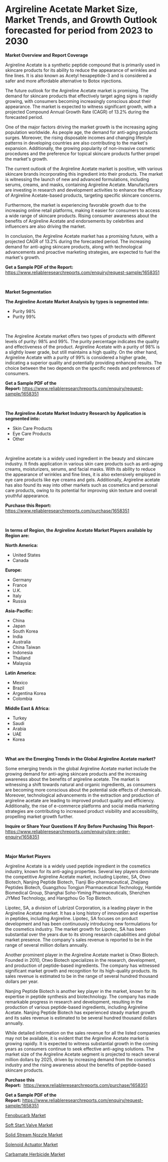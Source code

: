 <p><h1>Argireline Acetate Market Size, Market Trends, and Growth Outlook forecasted for period from 2023 to 2030</h1></p><p><strong>Market Overview and Report Coverage</strong></p>
<p><p>Argireline Acetate is a synthetic peptide compound that is primarily used in skincare products for its ability to reduce the appearance of wrinkles and fine lines. It is also known as Acetyl hexapeptide-3 and is considered a safer and more affordable alternative to Botox injections.</p><p>The future outlook for the Argireline Acetate market is promising. The demand for skincare products that effectively target aging signs is rapidly growing, with consumers becoming increasingly conscious about their appearance. The market is expected to witness significant growth, with a projected Compound Annual Growth Rate (CAGR) of 13.2% during the forecasted period.</p><p>One of the major factors driving the market growth is the increasing aging population worldwide. As people age, the demand for anti-aging products surges. Moreover, the rising disposable incomes and changing lifestyle patterns in developing countries are also contributing to the market's expansion. Additionally, the growing popularity of non-invasive cosmetic procedures and the preference for topical skincare products further propel the market's growth.</p><p>The current outlook of the Argireline Acetate market is positive, with various skincare brands incorporating this ingredient into their products. The market is witnessing the launch of new and advanced formulations, including serums, creams, and masks, containing Argireline Acetate. Manufacturers are investing in research and development activities to enhance the efficacy of Argireline Acetate-based products, targeting specific skincare concerns.</p><p>Furthermore, the market is experiencing favorable growth due to the increasing online retail platforms, making it easier for consumers to access a wide range of skincare products. Rising consumer awareness about the benefits of Argireline Acetate and endorsements by celebrities and influencers are also driving the market.</p><p>In conclusion, the Argireline Acetate market has a promising future, with a projected CAGR of 13.2% during the forecasted period. The increasing demand for anti-aging skincare products, along with technological advancements and proactive marketing strategies, are expected to fuel the market's growth.</p></p>
<p><strong>Get a Sample PDF of the Report:</strong> <a href="https://www.reliableresearchreports.com/enquiry/request-sample/1658351">https://www.reliableresearchreports.com/enquiry/request-sample/1658351</a></p>
<p>&nbsp;</p>
<p><strong>Market Segmentation</strong></p>
<p><strong>The Argireline Acetate Market Analysis by types is segmented into:</strong></p>
<p><ul><li>Purity 98%</li><li>Purity 99%</li></ul></p>
<p>&nbsp;</p>
<p><p>The Argireline Acetate market offers two types of products with different levels of purity: 98% and 99%. The purity percentage indicates the quality and effectiveness of the product. Argireline Acetate with a purity of 98% is a slightly lower grade, but still maintains a high quality. On the other hand, Argireline Acetate with a purity of 99% is considered a higher grade, indicating a superior quality and potentially providing enhanced results. The choice between the two depends on the specific needs and preferences of consumers.</p></p>
<p><strong>Get a Sample PDF of the Report:</strong>&nbsp;<a href="https://www.reliableresearchreports.com/enquiry/request-sample/1658351">https://www.reliableresearchreports.com/enquiry/request-sample/1658351</a></p>
<p>&nbsp;</p>
<p><strong>The Argireline Acetate Market Industry Research by Application is segmented into:</strong></p>
<p><ul><li>Skin Care Products</li><li>Eye Care Products</li><li>Other</li></ul></p>
<p>&nbsp;</p>
<p><p>Argireline acetate is a widely used ingredient in the beauty and skincare industry. It finds application in various skin care products such as anti-aging creams, moisturizers, serums, and facial masks. With its ability to reduce the appearance of wrinkles and fine lines, it is also extensively employed in eye care products like eye creams and gels. Additionally, Argireline acetate has also found its way into other markets such as cosmetics and personal care products, owing to its potential for improving skin texture and overall youthful appearance.</p></p>
<p><strong>Purchase this Report:</strong>&nbsp; <a href="https://www.reliableresearchreports.com/purchase/1658351">https://www.reliableresearchreports.com/purchase/1658351</a></p>
<p>&nbsp;</p>
<p><strong>In terms of Region, the Argireline Acetate Market Players available by Region are:</strong></p>
<p>
    <p> <strong> North America: </strong>
        <ul>
            <li>United States</li>
            <li>Canada</li>
        </ul>
        </p> 
    <p> <strong> Europe: </strong>
        <ul>
            <li>Germany</li>
            <li>France</li>
            <li>U.K.</li>
            <li>Italy</li>
            <li>Russia</li>
        </ul>
        </p> 
    <p> <strong> Asia-Pacific: </strong>
        <ul>
            <li>China</li>
            <li>Japan</li>
            <li>South Korea</li>
            <li>India</li>
            <li>Australia</li>
            <li>China Taiwan</li>
            <li>Indonesia</li>
            <li>Thailand</li>
            <li>Malaysia</li>
        </ul>
        </p> 
    <p> <strong> Latin America: </strong>
        <ul>
            <li>Mexico</li>
            <li>Brazil</li>
            <li>Argentina Korea</li>
            <li>Colombia</li>
        </ul>
        </p> 
    <p> <strong> Middle East & Africa: </strong>
        <ul>
            <li>Turkey</li>
            <li>Saudi</li>
            <li>Arabia</li>
            <li>UAE</li>
            <li>Korea</li>
        </ul>
    </p>
    </p>
<p>&nbsp;</p>
<p><strong>What are the Emerging Trends in the Global Argireline Acetate market?</strong></p>
<p><p>Some emerging trends in the global Argireline Acetate market include the growing demand for anti-aging skincare products and the increasing awareness about the benefits of argireline acetate. The market is witnessing a shift towards natural and organic ingredients, as consumers are becoming more conscious about the potential side effects of chemicals. Moreover, technological advancements in the extraction and production of argireline acetate are leading to improved product quality and efficiency. Additionally, the rise of e-commerce platforms and social media marketing strategies are contributing to increased product visibility and accessibility, propelling market growth further.</p></p>
<p><strong>Inquire or Share Your Questions If Any Before Purchasing This Report</strong>- <a href="https://www.reliableresearchreports.com/enquiry/pre-order-enquiry/1658351">https://www.reliableresearchreports.com/enquiry/pre-order-enquiry/1658351</a></p>
<p>&nbsp;</p>
<p><strong>Major Market Players</strong></p>
<p><p>Argireline Acetate is a widely used peptide ingredient in the cosmetics industry, known for its anti-aging properties. Several key players dominate the competitive Argireline Acetate market, including Lipotec, SA, Otwo Biotech, Nanjing Peptide Biotech, Tianji Bio-pharmaceutical, Zhejiang Peptides Biotech, Guangzhou Tongjun Pharmaceutical Technology, Hantide Biomedical Group, Shanghai Soho-Yiming Pharmaceuticals, Shenzhen JYMed Technology, and Hangzhou Go Top Biotech.</p><p>Lipotec, SA, a division of Lubrizol Corporation, is a leading player in the Argireline Acetate market. It has a long history of innovation and expertise in peptides, including Argireline. Lipotec, SA focuses on product development and has been continuously introducing new formulations for the cosmetics industry. The market growth for Lipotec, SA has been substantial over the years due to its strong research capabilities and global market presence. The company's sales revenue is reported to be in the range of several million dollars annually.</p><p>Another prominent player in the Argireline Acetate market is Otwo Biotech. Founded in 2010, Otwo Biotech specializes in the research, development, and production of peptide-based ingredients. The company has witnessed significant market growth and recognition for its high-quality products. Its sales revenue is estimated to be in the range of several hundred thousand dollars per year.</p><p>Nanjing Peptide Biotech is another key player in the market, known for its expertise in peptide synthesis and biotechnology. The company has made remarkable progress in research and development, resulting in the production of various peptide-based ingredients, including Argireline Acetate. Nanjing Peptide Biotech has experienced steady market growth and its sales revenue is estimated to be several hundred thousand dollars annually.</p><p>While detailed information on the sales revenue for all the listed companies may not be available, it is evident that the Argireline Acetate market is growing rapidly. It is expected to witness substantial growth in the coming years as consumers continue to seek effective anti-aging solutions. The market size of the Argireline Acetate segment is projected to reach several million dollars by 2025, driven by increasing demand from the cosmetics industry and the rising awareness about the benefits of peptide-based skincare products.</p></p>
<p><strong>Purchase this Report:</strong>&nbsp;&nbsp;<a href="https://www.reliableresearchreports.com/purchase/1658351">https://www.reliableresearchreports.com/purchase/1658351</a></p>
<p></p>
<p><strong>Get a Sample PDF of the Report:</strong>&nbsp;<a href="https://www.reliableresearchreports.com/enquiry/request-sample/1658351">https://www.reliableresearchreports.com/enquiry/request-sample/1658351</a></p>
<p><p><a href="https://github.com/ambrozg/Market-Research-Report-List-1/blob/main/fenobucarb-market.md">Fenobucarb Market</a></p><p><a href="https://medium.com/@ziansann43365/decoding-soft-start-valve-market-metrics-market-share-trends-and-growth-patterns-5bb6ecd63096">Soft Start Valve Market</a></p><p><a href="https://medium.com/@kiannoel89776554/solid-stream-nozzle-market-competitive-analysis-market-trends-and-forecast-to-2030-16e180b01fe4">Solid Stream Nozzle Market</a></p><p><a href="https://medium.com/@allelee654/solenoid-actuator-market-trends-forecast-and-competitive-analysis-to-2030-15470acc277a">Solenoid Actuator Market</a></p><p><a href="https://github.com/dzharov81/Market-Research-Report-List-1/blob/main/carbamate-herbicide-market.md">Carbamate Herbicide Market</a></p></p>